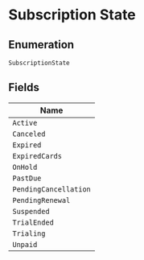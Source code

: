
# Subscription State

## Enumeration

`SubscriptionState`

## Fields

| Name |
|  --- |
| `Active` |
| `Canceled` |
| `Expired` |
| `ExpiredCards` |
| `OnHold` |
| `PastDue` |
| `PendingCancellation` |
| `PendingRenewal` |
| `Suspended` |
| `TrialEnded` |
| `Trialing` |
| `Unpaid` |

